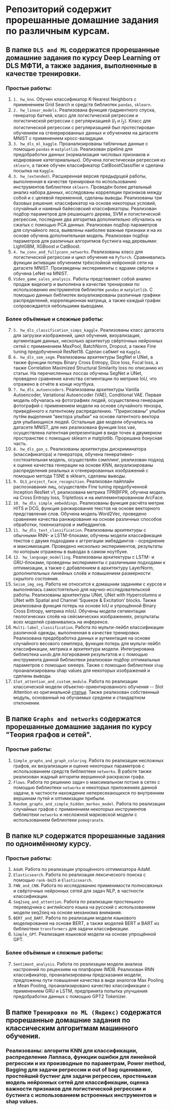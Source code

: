 # Репозиторий содержит прорешанные домашние задания по различным курсам. 

## В папке ``DLS and ML`` содержатся прорешанные домашние задания по курсу Deep Learning от DLS МФТИ, а также задания, выполненные в качестве тренировки. 
### Простые работы: 
1. ``1. hw_knn``. Обучен классификатор K-Nearest Neighbors с применением Grid Search и средств библиотек ``pandas``, ``sklearn``. 
2. ``2. hw_linear_models``. Реализована функция градиентного спуска, генератор батчей, класс для логистической регрессии и логистической регрессии с регуляризацией ($l_1$ и $l_2$). Класс для логистической регрессии с регуляризацией был протестирован обучением на сгенерированных данных и обучением на датасете MNIST с применением кросс-валидации.
3. ``3. hw_dls_ml_kaggle``. Проанализированы табличные данные с помощью ``pandas`` и ``matplotlib``. Реализован pipeline для предобработки данных (нормализация числовых признаков и кодирование категориальных). Обучена логистическая регрессия из ``sklearn``, а также обучен классификатор CatBoostClassifier и сделана посылка на ``Kaggle``.
4. ``3. hw_(extended)``. Расширенная версия предыдущей работы, выполненная в качестве тренировки по использованию инструментов библиотеки ``sklearn``. Проведён более детальный анализ набора данных, исследованы корреляции признаков между собой и с целевой переменной, сделаны выводы. Реализованы три базовых решения: классификатор на основе некоторых условий, случайный и наивный байесовский классификаторы. Реализован подбор параметров для решающего дерева, SVM и логистической регрессии, последние два алгоритма дополнительно обучались на сжатых с помощью PCA данных. Реализован подбор параметров для случайного леса, выявлены наиболее важные признаки и на их основе обучена дополнительная модель. Реализован подбор параметров для различных алгоритмов бустинга над деревьями: LightGBM, XGBoost и CatBoost.
5. ``4. hw_conv_and_fullyconn_networks``. Реализованы класс для логистической регрессии и цикл обучения на ``PyTorch``. Сравнивались функции активации обучением трёхслойной нейронной сети на датасете MNIST. Произведены эксперименты с ядрами свёрток и обучена LeNet на MNIST.
6. ``Video_game_sales_analysis``. Работы представляет собой анализ продаж видеоигр и выполнена в качестве тренировки по использованию инструментов библиотек ``pandas`` и ``matplotlib``. С помощью данных библиотек визуализированы различные графики распределений, корреляционная матрица, а также каждый график сопровождается небольшими выводами. 

### Более объёмные и сложные работы:
7. ``5. hw_dls_classification_simps_kaggle``. Реализованы класс датасета для загрузки изображений, цикл обучения, визуализация, аугментация данных, несколько архитектур свёрточных нейронных сетей с применением MaxPool, BatchNorm, Dropout, а также Fine tuning предобученной ResNet18. Сделан сабмит на ``Kaggle``.
8. ``6. hw_dls_sem_segm``. Реализованы архитектуры SegNet и UNet, а также функции потерь Binary Cross Entropy, Dice loss, Focal loss, а также Correlation Maximized Structural Similarity loss по описанию из статьи. На перечисленных лоссах обучены SegNet и UNet, проведено сравнение качества сегментации по метрике IoU, что отражено в отчёте в конце ноутбука. 
9. ``7. hw_dls_autoencoders``. Реализованы архитектуры Vanilla Autoencoder, Variational Autoencoder (VAE), Conditional VAE. Первая модель обучалась на фотографиях людей, осуществлена генерация фотографий с применением модели на основе случайного тензора, приведённого к латентному распределению. "Пририсованы" улыбки путём выделения "вектора улыбки" на основе латентного вектора для улыбающихся людей. Остальные две модели обучались на датасете MNIST, для них реализована функция loss vae, осуществлена латентная репрезентация в виде точек в двумерном пространстве с помощью sklearn и matplotlib. Прорешана бонусная часть. 
10. ``8. hw_dls_gan_s``. Реализованы архитектуры дискриминатора (классификатора) и генератора, обучена генеративно-состязательная модель, осуществлён сэмплинг, реализован подход к оценке качества генерации на основе KNN, визуализированы распределения реальных и сгенерированных изображений с помощью метода TSNE в sklearn, сделаны выводы.
11. ``9. DLS_project_face_recognition``. Реализован пайплайн распознавания лиц, осуществлён Fine tuning предобученной Inception ResNet v1, реализована метрика TPR@FPR, обучена модель на Cross Entropy loss, Tripletloss и на имплементированном ArcFace.
12. ``10. hw_dls_simple_embeddings``. Реализованы функция расчёта метрик HITS и DCG, функция ранжирования текстов на основе векторного представления слов. Обучена модель Word2Vec, проведено сравнение качества ранжирования на основе различных способов обработки, токенизаторов и эмбеддингов. 
13. ``11. hw_dls_text_classification``. Реализованы архитектуры с обычными RNN- и LSTM-блоками, обучены модели классификация текстов с двумя подходами к аггрегации эмбеддингов - осреднение и максимизация. Проведено несколько экспериментов, результаты по которым отражены в выводах в самом ноутбуке.  
14. ``12. hw_language_modelling``. Реализованы архитектуры с LSTM- и GRU-блоками, проведены эксперименты с различными подходами к оптимизации, а также с добавлением в архитектуру LayerNorm, дополнительных линейных слоёв и повышением размерности скрытого состояния. 
15. ``Seism_img_seg``. Работа не относится к домашним заданиям с курсов и выполнялась самостоятельно для научно-исследовательской работы. Реализованы архитектуры UNet, UNet with Hypercolumns и UNet with Spatial and Channel ‘Squeeze & Excitation’ blocks. Также реализована функция потерь на основе IoU и упрощённой Binary Cross Entropy, метрика mIoU. Обучены модели сегментации геологических слоёв на сейсмических изображениях, результаты всех моделей сравнивались на инференсе. 
16. ``Multi-label_classification``. Работа по мульти-лейбл классификации различной одежды, выполненная в качестве тренировки. Реализована предобработка данных и аугментация на основе случайного весового семплера, функция потерь для мульти-лейбл классификации, метрика и архитектура модели. Интегрирована библиотека ``wandb`` для логирования результатов и с помощью инструмента данной библиотеки реализован подбор оптимальных параметров с помощью sweeps. Также с помощью библиотеки ``shap`` проанализированы shap values для некоторых изображений и сделаны выводы.
17. ``Slot_attention_and_custom_module``. Работа по реализации классической модели объектно-ориентированного обучения -- Slot Attention из оригинальной [статьи](https://arxiv.org/pdf/2006.15055.pdf). Также реализован собственный модуль, основанный на обучаемых среднем и стандартном отклонении. 

## В папке ``Graphs and networks`` содержатся прорешанные домашние задания по курсу "Теория графов и сетей".
### Простые работы: 
1. ``Simple_graphs_and_graph_coloring``. Работа по реализации несложных графов, их визуализации и оценке некоторых параметров с использованием средств библиотеки ``networkx``. В работе также реализован жадный алгоритм вершинной раскраски графа. 
2. ``Flows``. Работа по решению задач о максимальном потоке в сетях с помощью библиотеки ``networkx`` и некоторых приложениях данной задачи, в частности нахождение непересекающихся по внутренним вершинам путей и оптимизации прибыли. 
3. ``Random_graphs_and_simple_hidden_markov_model``. Работа по реализации случайных графов с применением некоторых инструментов библиотеки ``networkx`` и несложной марковской модели с использованием библиотеки ``pomegranate``. 

## В папке ``NLP`` содержатся прорешанные задания по одноимённому курсу. 
### Простые работы: 
1. ``AdaM``. Работа по реализации упрощённого оптимизатора AdaM. 
2. ``Elasticsearch``. Работа по реализации лексического поиска с помощью ``rank-bm25`` и ``Elasticsearch``. 
3. ``FNN_and_CNN``. Работа по исследованию применимости полносвязных и свёрточных нейронных сетей для задач NLP, в частности классификации.
4. ``Seq2seq_and_attention``. Работа по реализации простенького переводчика с английского языка на русский с использованием модели seq2seq на основе механизма внимания.
5. ``BERT_and_BART``. Работа по реализации модели языкового моделирования на основе BERT, а также моделей BERT и BART из библиотеки ``transformers`` для задачи классификации. 
6. ``Simple_GPT``. Реализация языковой модели на основе упрощённой GPT.

### Более объёмные и сложные работы: 
7. ``Sentiment_analysis``. Работа по реализации модели анализа настроений по рецензиям на платформе IMDB. Реализован RNN классификатор, проанализированы предсказания модели, предложены пути повышения качества в виде аналогов Max Pooling и Mean Pooling, проанализировано качество классификации с применением GRU и LSTM, предпринята попытка улучшения предобработки данных с помощью GPT2 Tokenizer. 

## В папке ``Тренировки по ML (Яндекс)`` содержатся прорешанные домашние задания по классическим алгоритмам машинного обучения. 
### Реализованы: алгоритм KNN для классификации, распределение Лапласа, функции ошибки для линейной регрессии и их производные по параметрам, Power method, Bagging для задачи регрессии и out of bag оценивание, простейший бустинг для задачи регрессии, простенькая модель нейронных сетей для классификации, оценка важности признаков для логистической регрессии и бустинга с использованием встроенных инструментов и shap values.
